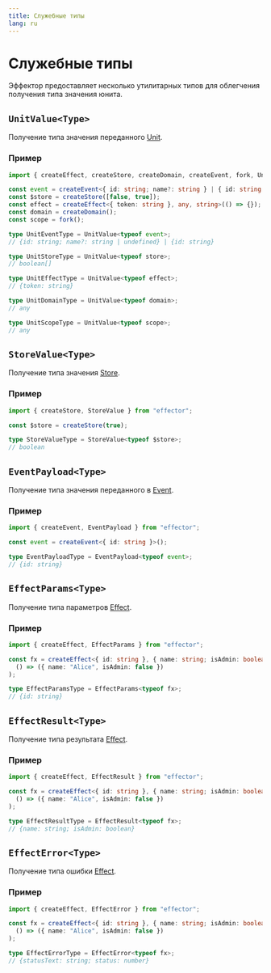 ```yaml
---
title: Служебные типы
lang: ru
---
```


# Служебные типы

Эффектор предоставляет несколько утилитарных типов для облегчения получения типа значения юнита.

## `UnitValue<Type>`

Получение типа значения переданного [Unit](/ru/explanation/glossary).

### Пример

```ts
import { createEffect, createStore, createDomain, createEvent, fork, UnitValue } from "effector";

const event = createEvent<{ id: string; name?: string } | { id: string }>();
const $store = createStore([false, true]);
const effect = createEffect<{ token: string }, any, string>(() => {});
const domain = createDomain();
const scope = fork();

type UnitEventType = UnitValue<typeof event>;
// {id: string; name?: string | undefined} | {id: string}

type UnitStoreType = UnitValue<typeof store>;
// boolean[]

type UnitEffectType = UnitValue<typeof effect>;
// {token: string}

type UnitDomainType = UnitValue<typeof domain>;
// any

type UnitScopeType = UnitValue<typeof scope>;
// any
```

## `StoreValue<Type>`

Получение типа значения [Store](/ru/api/effector/Store).

### Пример

```ts
import { createStore, StoreValue } from "effector";

const $store = createStore(true);

type StoreValueType = StoreValue<typeof $store>;
// boolean
```

## `EventPayload<Type>`

Получение типа значения переданного в [Event](/ru/api/effector/Event).

### Пример

```ts
import { createEvent, EventPayload } from "effector";

const event = createEvent<{ id: string }>();

type EventPayloadType = EventPayload<typeof event>;
// {id: string}
```

## `EffectParams<Type>`

Получение типа параметров [Effect](/ru/api/effector/Effect).

### Пример

```ts
import { createEffect, EffectParams } from "effector";

const fx = createEffect<{ id: string }, { name: string; isAdmin: boolean }, { statusText: string; status: number }>(
  () => ({ name: "Alice", isAdmin: false })
);

type EffectParamsType = EffectParams<typeof fx>;
// {id: string}
```

## `EffectResult<Type>`

Получение типа результата [Effect](/ru/api/effector/Effect).

### Пример

```ts
import { createEffect, EffectResult } from "effector";

const fx = createEffect<{ id: string }, { name: string; isAdmin: boolean }, { statusText: string; status: number }>(
  () => ({ name: "Alice", isAdmin: false })
);

type EffectResultType = EffectResult<typeof fx>;
// {name: string; isAdmin: boolean}
```

## `EffectError<Type>`

Получение типа ошибки [Effect](/ru/api/effector/Effect).

### Пример

```ts
import { createEffect, EffectError } from "effector";

const fx = createEffect<{ id: string }, { name: string; isAdmin: boolean }, { statusText: string; status: number }>(
  () => ({ name: "Alice", isAdmin: false })
);

type EffectErrorType = EffectError<typeof fx>;
// {statusText: string; status: number}
```
